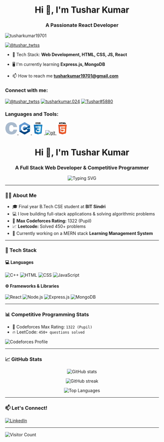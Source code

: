 <h1 align="center">Hi 👋, I'm Tushar Kumar</h1>
<h3 align="center">A Passionate React Developer</h3>

<p align="left"> <img src="https://komarev.com/ghpvc/?username=tusharkumar19701&label=Profile%20views&color=0e75b6&style=flat" alt="tusharkumar19701" /> </p>

<p align="left"> <a href="https://twitter.com/@tushar_twtss" target="blank"><img src="https://img.shields.io/twitter/follow/@tushar26412900?logo=twitter&style=for-the-badge" alt="@tushar_twtss" /></a> </p>

- 🌱 Tech Stack: **Web Development, HTML, CSS, JS, React**
- 🖥️ I'm currently learning **Express.js, MongoDB**

- 📫 How to reach me **tusharkumar19701@gmail.com**

<h3 align="left">Connect with me:</h3>
<p align="left">
<a href="https://twitter.com/@tushar_twtss" target="blank"><img align="center" src="https://raw.githubusercontent.com/rahuldkjain/github-profile-readme-generator/master/src/images/icons/Social/twitter.svg" alt="@tushar_twtss" height="30" width="40" /></a>
<a href="https://instagram.com/tusharkumar.024" target="blank"><img align="center" src="https://raw.githubusercontent.com/rahuldkjain/github-profile-readme-generator/master/src/images/icons/Social/instagram.svg" alt="tusharkumar.024" height="30" width="40" /></a>
<a href="https://discord.gg/Tushar#5880" target="blank"><img align="center" src="https://raw.githubusercontent.com/rahuldkjain/github-profile-readme-generator/master/src/images/icons/Social/discord.svg" alt="Tushar#5880" height="30" width="40" /></a>
</p>

<h3 align="left">Languages and Tools:</h3>
<p align="left"> <a href="https://www.cprogramming.com/" target="_blank" rel="noreferrer"> <img src="https://raw.githubusercontent.com/devicons/devicon/master/icons/c/c-original.svg" alt="c" width="40" height="40"/> </a> <a href="https://www.w3schools.com/cpp/" target="_blank" rel="noreferrer"> <img src="https://raw.githubusercontent.com/devicons/devicon/master/icons/cplusplus/cplusplus-original.svg" alt="cplusplus" width="40" height="40"/> </a> <a href="https://www.w3schools.com/css/" target="_blank" rel="noreferrer"> <img src="https://raw.githubusercontent.com/devicons/devicon/master/icons/css3/css3-original-wordmark.svg" alt="css3" width="40" height="40"/> </a> <a href="https://git-scm.com/" target="_blank" rel="noreferrer"> <img src="https://www.vectorlogo.zone/logos/git-scm/git-scm-icon.svg" alt="git" width="40" height="40"/> </a> <a href="https://www.w3.org/html/" target="_blank" rel="noreferrer"> <img src="https://raw.githubusercontent.com/devicons/devicon/master/icons/html5/html5-original-wordmark.svg" alt="html5" width="40" height="40"/> </a> </p>




<h1 align="center">Hi 👋, I'm Tushar Kumar</h1>
<h3 align="center">A Full Stack Web Developer & Competitive Programmer</h3>

<p align="center">
  <img src="https://readme-typing-svg.herokuapp.com?font=Fira+Code&duration=2000&pause=1000&color=36BCF7&center=true&vCenter=true&width=435&lines=Full+Stack+Web+Developer;Competitive+Programmer;Final+year+Student+at+BIT+Sindri" alt="Typing SVG" />
</p>

---

### 🧑‍💻 About Me
- 🎓 Final year B.Tech CSE student at **BIT Sindri**
- 💻 I love building full-stack applications & solving algorithmic problems
- 🥇 **Max Codeforces Rating:** 1322 (Pupil)  
- 📈 **Leetcode:** Solved 450+ problems  
- 🚀 Currently working on a MERN stack **Learning Management System**

---

### 🚀 Tech Stack

#### 💻 Languages
![C++](https://img.shields.io/badge/C++-00599C?style=flat&logo=c%2B%2B&logoColor=white)
![HTML](https://img.shields.io/badge/HTML-E34F26?style=flat&logo=html5&logoColor=white)
![CSS](https://img.shields.io/badge/CSS-1572B6?style=flat&logo=css3&logoColor=white)
![JavaScript](https://img.shields.io/badge/JavaScript-F7DF1E?style=flat&logo=javascript&logoColor=black)

#### ⚙️ Frameworks & Libraries
![React](https://img.shields.io/badge/React-20232A?style=flat&logo=react&logoColor=61DAFB)
![Node.js](https://img.shields.io/badge/Node.js-339933?style=flat&logo=node.js&logoColor=white)
![Express.js](https://img.shields.io/badge/Express.js-000000?style=flat&logo=express&logoColor=white)
![MongoDB](https://img.shields.io/badge/MongoDB-4EA94B?style=flat&logo=mongodb&logoColor=white)

---

### 📊 Competitive Programming Stats

- 🧠 Codeforces Max Rating: `1322 (Pupil)`  
- 🔥 LeetCode: `450+ questions solved`

<p align="left">
  <img src="https://cp-logo.vercel.app/codeforces/tusharkumarcf" alt="Codeforces Profile" />
  <!-- Replace with your Codeforces handle -->
</p>

---

### 📈 GitHub Stats

<p align="center">
  <img src="https://github-readme-stats.vercel.app/api?username=tusharkumar&show_icons=true&theme=radical" alt="GitHub stats" />
</p>

<p align="center">
  <img src="https://github-readme-streak-stats.herokuapp.com?user=tusharkumar&theme=radical" alt="GitHub streak" />
</p>

<p align="center">
  <img src="https://github-readme-stats.vercel.app/api/top-langs/?username=tusharkumar&layout=compact&theme=radical" alt="Top Languages" />
</p>

---

### 📫 Let's Connect!

[![LinkedIn](https://img.shields.io/badge/LinkedIn-blue?logo=linkedin&style=for-the-badge)](https://linkedin.com/in/your-link)  
<!-- Replace with your LinkedIn URL -->

---

![Visitor Count](https://komarev.com/ghpvc/?username=tusharkumar19701&label=Profile%20views&color=0e75b6&style=flat)


